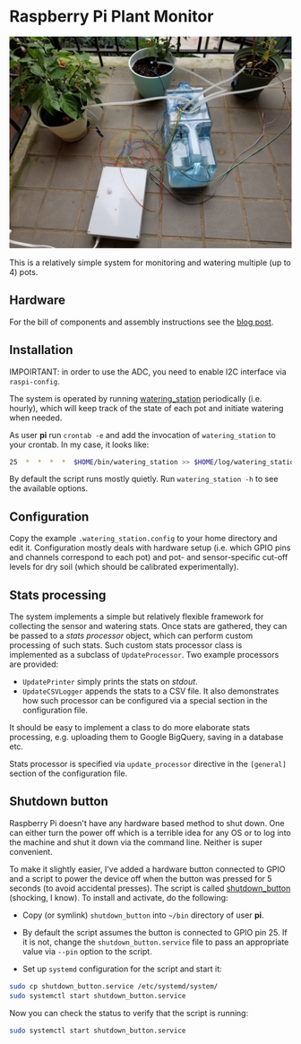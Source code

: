 # Raspberry Pi Plant Monitor

<div style="text-align:center">
<img src="https://github.com/abelikoff/pi-plant-monitor/raw/master/misc/installed.jpg" width="640">
</div>

This is a relatively simple system for monitoring and watering
multiple (up to 4) pots.


## Hardware

For the bill of components and assembly instructions see the
[blog post](http://belikoff.net/using-raspberry-pi-to-water-plants).


## Installation

IMPOIRTANT: in order to use the ADC, you need to enable I2C interface
via `raspi-config`.

The system is operated by running
[watering_station](https://github.com/abelikoff/pi-plant-monitor/raw/master/watering_station)
periodically (i.e. hourly), which will keep track of the state of each
pot and initiate watering when needed.

As user **pi** run `crontab -e` and add the invocation of
`watering_station` to your crontab. In my case, it looks like:

```bash
25  *  *  *  *  $HOME/bin/watering_station >> $HOME/log/watering_station.log 2>&1
```

By default the script runs mostly quietly. Run `watering_station -h`
to see the available options.


## Configuration

Copy the example `.watering_station.config` to your home directory and
edit it. Configuration mostly deals with hardware setup (i.e. which
GPIO pins and channels correspond to each pot) and pot- and
sensor-specific cut-off levels for dry soil (which should be
calibrated experimentally).


## Stats processing

The system implements a simple but relatively flexible framework for
collecting the sensor and watering stats. Once stats are gathered,
they can be passed to a _stats processor_ object, which can perform
custom processing of such stats. Such custom stats processor class is
implemented as a subclass of `UpdateProcessor`. Two example processors
are provided:

* `UpdatePrinter` simply prints the stats on _stdout_.
* `UpdateCSVLogger` appends the stats to a CSV file. It also
  demonstrates how such processor can be configured via a special
  section in the configuration file.

It should be easy to implement a class to do more elaborate stats
processing, e.g. uploading them to Google BigQuery, saving in a
database etc.

Stats processor is specified via `update_processor` directive in the
`[general]` section of the configuration file.


## Shutdown button

Raspberry Pi doesn't have any hardware based method to shut down. One
can either turn the power off which is a terrible idea for any OS or
to log into the machine and shut it down via the command line. Neither
is super convenient.

To make it slightly easier, I've added a hardware button connected to
GPIO and a script to power the device off when the button was pressed
for 5 seconds (to avoid accidental presses). The script is called
[shutdown_button](https://github.com/abelikoff/pi-plant-monitor/raw/master/shutdown_button)
(shocking, I know). To install and activate, do the following:

* Copy (or symlink) `shutdown_button` into `~/bin` directory of user
  **pi**.

* By default the script assumes the button is connected to GPIO pin 25.
If it is not, change the `shutdown_button.service` file to pass an
appropriate value via `--pin` option to the script.

* Set up `systemd` configuration for the script and start it:

```bash
sudo cp shutdown_button.service /etc/systemd/system/
sudo systemctl start shutdown_button.service
```

Now you can check the status to verify that the script is running:

```bash
sudo systemctl start shutdown_button.service
```

